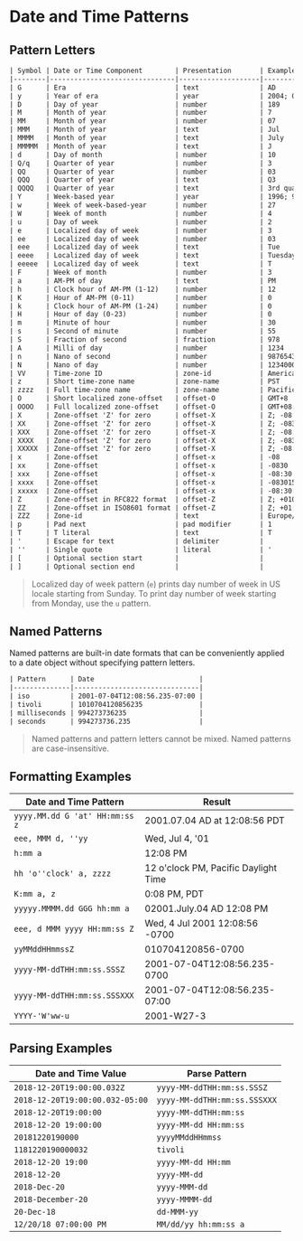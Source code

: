 # Date and Time Patterns

## Pattern Letters

```txt
| Symbol | Date or Time Component        | Presentation       | Examples                                       |
|--------|-------------------------------|--------------------|------------------------------------------------|
| G      | Era                           | text               | AD                                             |
| y      | Year of era                   | year               | 2004; 04                                       |
| D      | Day of year                   | number             | 189                                            |
| M      | Month of year                 | number             | 7                                              |
| MM     | Month of year                 | number             | 07                                             |
| MMM    | Month of year                 | text               | Jul                                            |
| MMMM   | Month of year                 | text               | July                                           |
| MMMMM  | Month of year                 | text               | J                                              |
| d      | Day of month                  | number             | 10                                             |
| Q/q    | Quarter of year               | number             | 3                                              |
| QQ     | Quarter of year               | number             | 03                                             |
| QQQ    | Quarter of year               | text               | Q3                                             |
| QQQQ   | Quarter of year               | text               | 3rd quarter                                    |
| Y      | Week-based year               | year               | 1996; 96                                       |
| w      | Week of week-based-year       | number             | 27                                             |
| W      | Week of month                 | number             | 4                                              |
| u      | Day of week                   | number             | 2                                              |
| e      | Localized day of week         | number             | 3                                              |
| ee     | Localized day of week         | number             | 03                                             |
| eee    | Localized day of week         | text               | Tue                                            |
| eeee   | Localized day of week         | text               | Tuesday                                        |
| eeeee  | Localized day of week         | text               | T                                              |
| F      | Week of month                 | number             | 3                                              |
| a      | AM-PM of day                  | text               | PM                                             |
| h      | Clock hour of AM-PM (1-12)    | number             | 12                                             |
| K      | Hour of AM-PM (0-11)          | number             | 0                                              |
| k      | Clock hour of AM-PM (1-24)    | number             | 0                                              |
| H      | Hour of day (0-23)            | number             | 0                                              |
| m      | Minute of hour                | number             | 30                                             |
| s      | Second of minute              | number             | 55                                             |
| S      | Fraction of second            | fraction           | 978                                            |
| A      | Milli of day                  | number             | 1234                                           |
| n      | Nano of second                | number             | 987654321                                      |
| N      | Nano of day                   | number             | 1234000000                                     |
| VV     | Time-zone ID                  | zone-id            | America/Los_Angeles; Z; -08:30                 |
| z      | Short time-zone name          | zone-name          | PST                                            |
| zzzz   | Full time-zone name           | zone-name          | Pacific Standard Time; PST                     |
| O      | Short localized zone-offset   | offset-O           | GMT+8                                          |
| OOOO   | Full localized zone-offset    | offset-O           | GMT+08:00; UTC-08:00                           |
| X      | Zone-offset 'Z' for zero      | offset-X           | Z; -08                                         |
| XX     | Zone-offset 'Z' for zero      | offset-X           | Z; -0830                                       |
| XXX    | Zone-offset 'Z' for zero      | offset-X           | Z; -08:30                                      |
| XXXX   | Zone-offset 'Z' for zero      | offset-X           | Z; -083015                                     |
| XXXXX  | Zone-offset 'Z' for zero      | offset-X           | Z; -08:30:15                                   |
| x      | Zone-offset                   | offset-x           | -08                                            |
| xx     | Zone-offset                   | offset-x           | -0830                                          |
| xxx    | Zone-offset                   | offset-x           | -08:30                                         |
| xxxx   | Zone-offset                   | offset-x           | -083015                                        |
| xxxxx  | Zone-offset                   | offset-x           | -08:30:15                                      |
| Z      | Zone-offset in RFC822 format  | offset-Z           | Z; +0100 (same as XX)                          |
| ZZ     | Zone-offset in ISO8601 format | offset-Z           | Z; +01:00 (same as XXX)                        |
| ZZZ    | Zone-id                       | text               | Europe/Berlin (same as VV)                     |
| p      | Pad next                      | pad modifier       | 1                                              |
| T      | T literal                     | text               | T                                              |
| '      | Escape for text               | delimiter          |                                                |
| ''     | Single quote                  | literal            | '                                              |
| [      | Optional section start        |                    |                                                |
| ]      | Optional section end          |                    |                                                |
```

> Localized day of week pattern (`e`) prints day number of week in US locale starting from Sunday.
> To print day number of week starting from Monday, use the `u` pattern.

## Named Patterns

Named patterns are built-in date formats that can be conveniently applied to a date object without specifying pattern letters.

```txt
| Pattern      | Date                          |
|--------------|-------------------------------|
| iso          | 2001-07-04T12:08:56.235-07:00 |
| tivoli       | 1010704120856235              |
| milliseconds | 994273736235                  |
| seconds      | 994273736.235                 |
```

> Named patterns and pattern letters cannot be mixed.
> Named patterns are case-insensitive.

## Formatting Examples

| Date and Time Pattern          | Result                               |
|--------------------------------|--------------------------------------|
| `yyyy.MM.dd G 'at' HH:mm:ss z` | 2001.07.04 AD at 12:08:56 PDT        |
| `eee, MMM d, ''yy`             | Wed, Jul 4, '01                      |
| `h:mm a`                       | 12:08 PM                             |
| `hh 'o''clock' a, zzzz`        | 12 o'clock PM, Pacific Daylight Time |
| `K:mm a, z`                    | 0:08 PM, PDT                         |
| `yyyyy.MMMM.dd GGG hh:mm a`    | 02001.July.04 AD 12:08 PM            |
| `eee, d MMM yyyy HH:mm:ss Z`   | Wed, 4 Jul 2001 12:08:56 -0700       |
| `yyMMddHHmmssZ`                | 010704120856-0700                    |
| `yyyy-MM-ddTHH:mm:ss.SSSZ`     | 2001-07-04T12:08:56.235-0700         |
| `yyyy-MM-ddTHH:mm:ss.SSSXXX`   | 2001-07-04T12:08:56.235-07:00        |
| `YYYY-'W'ww-u`                 | 2001-W27-3                           |

## Parsing Examples

| Date and Time Value              | Parse Pattern                      |
|----------------------------------|------------------------------------|
| `2018-12-20T19:00:00.032Z`       | `yyyy-MM-ddTHH:mm:ss.SSSZ`         |
| `2018-12-20T19:00:00.032-05:00`  | `yyyy-MM-ddTHH:mm:ss.SSSXXX`       |
| `2018-12-20T19:00:00`            | `yyyy-MM-ddTHH:mm:ss`              |
| `2018-12-20 19:00:00`            | `yyyy-MM-dd HH:mm:ss`              |
| `20181220190000`                 | `yyyyMMddHHmmss`                   |
| `1181220190000032`               | `tivoli`                           |
| `2018-12-20 19:00`               | `yyyy-MM-dd HH:mm`                 |
| `2018-12-20`                     | `yyyy-MM-dd`                       |
| `2018-Dec-20`                    | `yyyy-MMM-dd`                      |
| `2018-December-20`               | `yyyy-MMMM-dd`                     |
| `20-Dec-18`                      | `dd-MMM-yy`                        |
| `12/20/18 07:00:00 PM`           | `MM/dd/yy hh:mm:ss a`              |